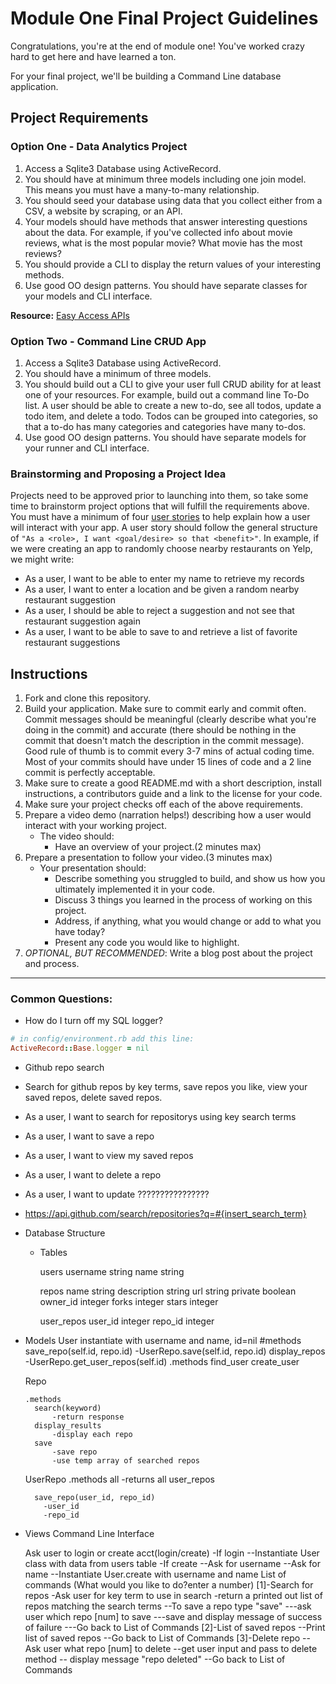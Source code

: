 # Module One Final Project Guidelines

Congratulations, you're at the end of module one! You've worked crazy hard to get here and have learned a ton.

For your final project, we'll be building a Command Line database application.

## Project Requirements

### Option One - Data Analytics Project

1. Access a Sqlite3 Database using ActiveRecord.
2. You should have at minimum three models including one join model. This means you must have a many-to-many relationship.
3. You should seed your database using data that you collect either from a CSV, a website by scraping, or an API.
4. Your models should have methods that answer interesting questions about the data. For example, if you've collected info about movie reviews, what is the most popular movie? What movie has the most reviews?
5. You should provide a CLI to display the return values of your interesting methods.  
6. Use good OO design patterns. You should have separate classes for your models and CLI interface.

  **Resource:** [Easy Access APIs](https://github.com/learn-co-curriculum/easy-access-apis)

### Option Two - Command Line CRUD App

1. Access a Sqlite3 Database using ActiveRecord.
2. You should have a minimum of three models.
3. You should build out a CLI to give your user full CRUD ability for at least one of your resources. For example, build out a command line To-Do list. A user should be able to create a new to-do, see all todos, update a todo item, and delete a todo. Todos can be grouped into categories, so that a to-do has many categories and categories have many to-dos.
4. Use good OO design patterns. You should have separate models for your runner and CLI interface.

### Brainstorming and Proposing a Project Idea

Projects need to be approved prior to launching into them, so take some time to brainstorm project options that will fulfill the requirements above.  You must have a minimum of four [user stories](https://en.wikipedia.org/wiki/User_story) to help explain how a user will interact with your app.  A user story should follow the general structure of `"As a <role>, I want <goal/desire> so that <benefit>"`. In example, if we were creating an app to randomly choose nearby restaurants on Yelp, we might write:

* As a user, I want to be able to enter my name to retrieve my records
* As a user, I want to enter a location and be given a random nearby restaurant suggestion
* As a user, I should be able to reject a suggestion and not see that restaurant suggestion again
* As a user, I want to be able to save to and retrieve a list of favorite restaurant suggestions

## Instructions

1. Fork and clone this repository.
2. Build your application. Make sure to commit early and commit often. Commit messages should be meaningful (clearly describe what you're doing in the commit) and accurate (there should be nothing in the commit that doesn't match the description in the commit message). Good rule of thumb is to commit every 3-7 mins of actual coding time. Most of your commits should have under 15 lines of code and a 2 line commit is perfectly acceptable.
3. Make sure to create a good README.md with a short description, install instructions, a contributors guide and a link to the license for your code.
4. Make sure your project checks off each of the above requirements.
5. Prepare a video demo (narration helps!) describing how a user would interact with your working project.
    * The video should:
      - Have an overview of your project.(2 minutes max)
6. Prepare a presentation to follow your video.(3 minutes max)
    * Your presentation should:
      - Describe something you struggled to build, and show us how you ultimately implemented it in your code.
      - Discuss 3 things you learned in the process of working on this project.
      - Address, if anything, what you would change or add to what you have today?
      - Present any code you would like to highlight.   
7. *OPTIONAL, BUT RECOMMENDED*: Write a blog post about the project and process.

---
### Common Questions:
- How do I turn off my SQL logger?
```ruby
# in config/environment.rb add this line:
ActiveRecord::Base.logger = nil
```


* Github repo search
* Search for github repos by key terms, save repos you like, view your saved repos, delete saved repos.
* As a user, I want to search for repositorys using key search terms 
* As a user, I want to save a repo
* As a user, I want to view my saved repos 
* As a user, I want to delete a repo
* As a user, I want to update ????????????????

* https://api.github.com/search/repositories?q=#{insert_search_term}

* Database Structure
  * Tables

      users
        username string
        name string
      
      repos
        name string
        description string
        url string
        private boolean
        owner_id integer
        forks integer
        stars integer

      user_repos
        user_id integer
        repo_id integer

* Models
    User
      instantiate with username and name, id=nil
      #methods
        save_repo(self.id, repo.id)
            -UserRepo.save(self.id, repo.id)
        display_repos
            -UserRepo.get_user_repos(self.id)
      .methods
        find_user
        create_user
    
    Repo

      .methods
        search(keyword)
            -return response 
        display_results
            -display each repo 
        save
            -save repo 
            -use temp array of searched repos 


    UserRepo
      .methods
        all
          -returns all user_repos
          
        save_repo(user_id, repo_id)
          -user_id
          -repo_id

* Views
    Command Line Interface

    Ask user to login or create acct(login/create)
      -If login
        --Instantiate User class with data from users table
      -If create
        --Ask for username
        --Ask for name
        --Instantiate User.create with username and name
    List of commands (What would you like to do?enter a number)
      [1]-Search for repos
        -Ask user for key term to use in search
        -return a printed out list of repos matching the search terms
        --To save a repo type "save"
            ---ask user which repo [num] to save 
            ---save and display message of success of failure
            ---Go back to List of Commands
      [2]-List of saved repos
        --Print list of saved repos 
        --Go back to List of Commands
      [3]-Delete repo
        --Ask user what repo [num] to delete
        --get user input and pass to delete method
        -- display message "repo deleted"
        --Go back to List of Commands